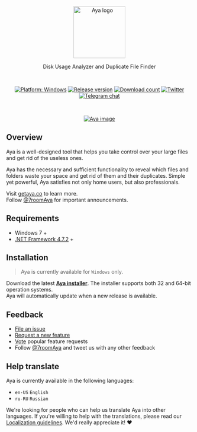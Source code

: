 <br/>
<p align="center">
  <a href="https://getaya.co" target="_blank" rel="noopener noreferrer">
    <img width="140" src="https://user-images.githubusercontent.com/2874236/213468849-60e64281-d4b6-4eed-b699-88fec9b41b92.svg" alt="Aya logo">
  </a>
</p>

<p align="center">
Disk Usage Analyzer and Duplicate File Finder
</p>

<br/>
<p align="center">
  <a href="https://getaya.co"><img src="https://img.shields.io/badge/platform-windows-brightgreen.svg" alt="Platform: Windows"></a>
  <a href="https://github.com/7room/aya/releases/latest"><img src="https://img.shields.io/github/v/release/7room/aya?include_prereleases" alt="Release version"></a>
  <a href="https://github.com/7room/aya/releases/latest"><img src="https://img.shields.io/github/downloads-pre/7room/aya/latest/Aya.Setup.0.10.4.exe?label=downloads" alt="Download count"></a>
  <a href="https://twitter.com/7roomAya"><img src="https://img.shields.io/badge/twitter-%407roomAya-55acee?logo=twitter" alt="Twitter"></a>
  <a href="https://t.me/getAyaChat"><img src="https://img.shields.io/badge/telegram-chat-28a0dc?style=flat&logo=telegram" alt="Telegram chat"></a>
</p>
<br/>
<p align="center">
  <a href="https://getaya.co" target="_blank" rel="noopener noreferrer" >
    <img src="https://user-images.githubusercontent.com/2874236/213491582-6c2335af-d5f1-4bb7-b4d1-83574e282782.png" alt="Aya image">
  </a>
</p>

## Overview
Aya is a well-designed tool that helps you take control over your large files and get rid of the useless ones.

Aya has the necessary and sufficient functionality to reveal which files and folders waste your space and get rid of them and their duplicates. Simple yet powerful, Aya satisfies not only home users, but also professionals.

Visit [getaya.co](https://getaya.co) to learn more.  
Follow [@7roomAya](https://twitter.com/7roomAya) for important announcements.

## Requirements
* Windows 7 +
* [.NET Framework 4.7.2](https://dotnet.microsoft.com/download/dotnet-framework) +

## Installation
>Aya is currently available for `Windows` only.

Download the latest **[Aya installer](https://github.com/7room/aya/releases/latest)**. The installer supports both 32 and 64-bit operation systems.<br/>
Aya will automatically update when a new release is available.

## Feedback
* [File an issue](https://github.com/7room/aya/issues)
* [Request a new feature](CONTRIBUTING.md)
* [Vote](https://github.com/7room/aya/issues?q=is%3Aopen+is%3Aissue+label%3Afeature-request+sort%3Areactions-%2B1-desc) popular feature requests
* Follow [@7roomAya](https://twitter.com/7roomAya) and tweet us with any other feedback

## Help translate
Aya is currently available in the following languages:
* `en-US` `English`
* `ru-RU` `Russian`

We're looking for people who can help us translate Aya into other languages.
If you're willing to help with the translations, please read our [Localization guidelines](LOCALIZATION.md). We'd really appreciate it! :heart:
